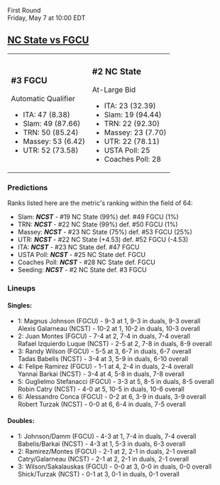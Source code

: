 First Round  
Friday, May 7 at 10:00 EDT
## [NC State vs FGCU](https://www.ncaa.com/game/5833383) 

<table><tr><td>  

### #3 FGCU  

Automatic Qualifier  
- ITA: 47 (8.38)  
- Slam: 49 (87.66)  
- TRN: 50 (85.24)  
- Massey: 53 (6.42)  
- UTR: 52 (73.58)  

</td><td>  

### #2 NC State  

At-Large Bid  
- ITA: 23 (32.39)  
- Slam: 19 (94.44)  
- TRN: 22 (92.30)  
- Massey: 23 (7.70)  
- UTR: 22 (78.11)  
- USTA Poll: 25  
- Coaches Poll: 28  

</td></tr></table>  

 ### Predictions  

Ranks listed here are the metric's ranking within the field of 64:  
- Slam: ***NCST*** - #19 NC State (99%) def. #49 FGCU (1%)  
- TRN: ***NCST*** - #22 NC State (99%) def. #50 FGCU (1%)  
- Massey: ***NCST*** - #23 NC State (75%) def. #53 FGCU (25%)  
- UTR: ***NCST*** - #22 NC State (+4.53) def. #52 FGCU (-4.53)  
- ITA: ***NCST*** - #23 NC State def. #47 FGCU  
- USTA Poll: ***NCST*** - #25 NC State def. FGCU  
- Coaches Poll: ***NCST*** - #28 NC State def. FGCU  
- Seeding: ***NCST*** - #2 NC State def. #3 FGCU  

 ### Lineups  

 #### Singles:  
- 1: Magnus Johnson (FGCU) - 9-3 at 1, 9-3 in duals, 9-3 overall  
    Alexis Galarneau (NCST) - 10-2 at 1, 10-2 in duals, 10-3 overall  
- 2: Juan Montes (FGCU) - 7-4 at 2, 7-4 in duals, 7-4 overall  
    Rafael Izquierdo Luque (NCST) - 2-5 at 2, 7-8 in duals, 8-9 overall  
- 3: Randy Wilson (FGCU) - 5-5 at 3, 6-7 in duals, 6-7 overall  
    Tadas Babelis (NCST) - 3-4 at 3, 5-9 in duals, 6-10 overall  
- 4: Felipe Ramirez (FGCU) - 1-1 at 4, 2-4 in duals, 2-4 overall  
    Yannai Barkai (NCST) - 3-4 at 4, 5-8 in duals, 7-8 overall  
- 5: Guglielmo Stefanacci (FGCU) - 3-3 at 5, 8-5 in duals, 8-5 overall  
    Robin Catry (NCST) - 4-0 at 5, 10-5 in duals, 10-6 overall  
- 6: Alessandro Conca (FGCU) - 0-2 at 6, 3-9 in duals, 3-9 overall  
    Robert Turzak (NCST) - 0-0 at 6, 6-4 in duals, 7-5 overall  

 #### Doubles:  
- 1: Johnson/Damm (FGCU) - 4-3 at 1, 7-4 in duals, 7-4 overall  
    Babelis/Barkai (NCST) - 4-3 at 1, 5-3 in duals, 6-3 overall  
- 2: Ramirez/Montes (FGCU) - 2-1 at 2, 2-1 in duals, 2-1 overall  
    Catry/Galarneau (NCST) - 2-1 at 2, 2-1 in duals, 2-1 overall  
- 3: Wilson/Sakalauskas (FGCU) - 0-0 at 3, 0-0 in duals, 0-0 overall  
    Shick/Turzak (NCST) - 0-1 at 3, 0-1 in duals, 0-1 overall  